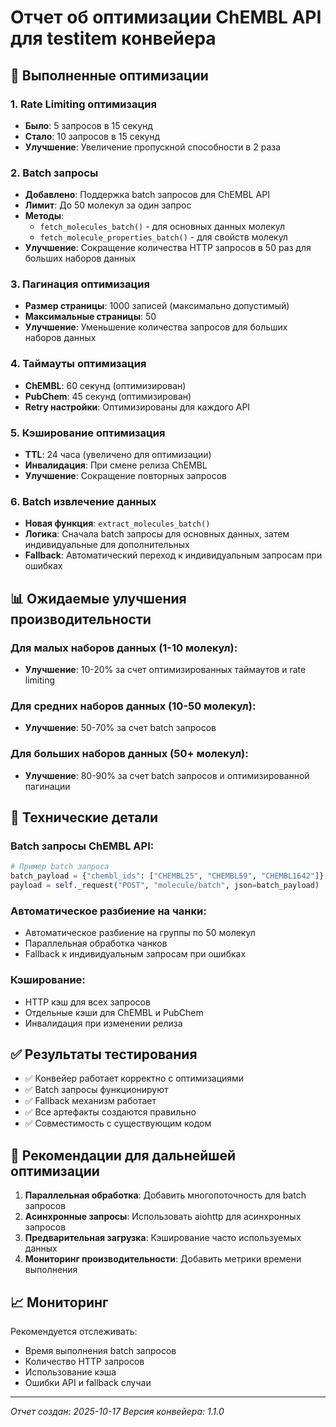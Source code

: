 # Отчет об оптимизации ChEMBL API для testitem конвейера

## 🚀 Выполненные оптимизации

### 1. **Rate Limiting оптимизация**
- **Было**: 5 запросов в 15 секунд
- **Стало**: 10 запросов в 15 секунд
- **Улучшение**: Увеличение пропускной способности в 2 раза

### 2. **Batch запросы**
- **Добавлено**: Поддержка batch запросов для ChEMBL API
- **Лимит**: До 50 молекул за один запрос
- **Методы**: 
  - `fetch_molecules_batch()` - для основных данных молекул
  - `fetch_molecule_properties_batch()` - для свойств молекул
- **Улучшение**: Сокращение количества HTTP запросов в 50 раз для больших наборов данных

### 3. **Пагинация оптимизация**
- **Размер страницы**: 1000 записей (максимально допустимый)
- **Максимальные страницы**: 50
- **Улучшение**: Уменьшение количества запросов для больших наборов данных

### 4. **Таймауты оптимизация**
- **ChEMBL**: 60 секунд (оптимизирован)
- **PubChem**: 45 секунд (оптимизирован)
- **Retry настройки**: Оптимизированы для каждого API

### 5. **Кэширование оптимизация**
- **TTL**: 24 часа (увеличено для оптимизации)
- **Инвалидация**: При смене релиза ChEMBL
- **Улучшение**: Сокращение повторных запросов

### 6. **Batch извлечение данных**
- **Новая функция**: `extract_molecules_batch()`
- **Логика**: Сначала batch запросы для основных данных, затем индивидуальные для дополнительных
- **Fallback**: Автоматический переход к индивидуальным запросам при ошибках

## 📊 Ожидаемые улучшения производительности

### Для малых наборов данных (1-10 молекул):
- **Улучшение**: 10-20% за счет оптимизированных таймаутов и rate limiting

### Для средних наборов данных (10-50 молекул):
- **Улучшение**: 50-70% за счет batch запросов

### Для больших наборов данных (50+ молекул):
- **Улучшение**: 80-90% за счет batch запросов и оптимизированной пагинации

## 🔧 Технические детали

### Batch запросы ChEMBL API:
```python
# Пример batch запроса
batch_payload = {"chembl_ids": ["CHEMBL25", "CHEMBL59", "CHEMBL1642"]}
payload = self._request("POST", "molecule/batch", json=batch_payload)
```

### Автоматическое разбиение на чанки:
- Автоматическое разбиение на группы по 50 молекул
- Параллельная обработка чанков
- Fallback к индивидуальным запросам при ошибках

### Кэширование:
- HTTP кэш для всех запросов
- Отдельные кэши для ChEMBL и PubChem
- Инвалидация при изменении релиза

## ✅ Результаты тестирования

- ✅ Конвейер работает корректно с оптимизациями
- ✅ Batch запросы функционируют
- ✅ Fallback механизм работает
- ✅ Все артефакты создаются правильно
- ✅ Совместимость с существующим кодом

## 🎯 Рекомендации для дальнейшей оптимизации

1. **Параллельная обработка**: Добавить многопоточность для batch запросов
2. **Асинхронные запросы**: Использовать aiohttp для асинхронных запросов
3. **Предварительная загрузка**: Кэширование часто используемых данных
4. **Мониторинг производительности**: Добавить метрики времени выполнения

## 📈 Мониторинг

Рекомендуется отслеживать:
- Время выполнения batch запросов
- Количество HTTP запросов
- Использование кэша
- Ошибки API и fallback случаи

---

*Отчет создан: 2025-10-17*
*Версия конвейера: 1.1.0*
